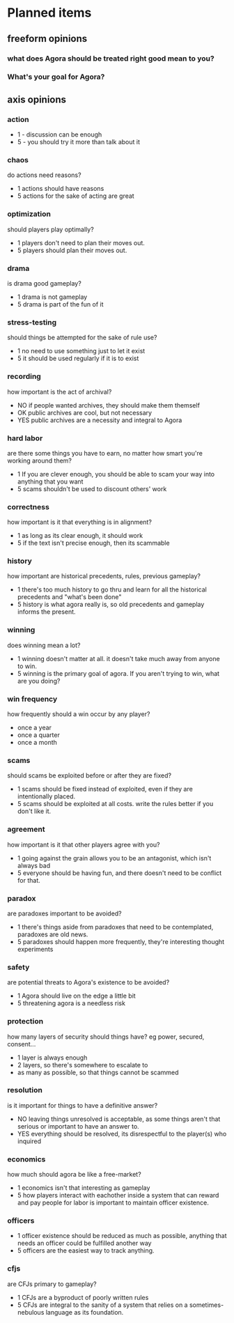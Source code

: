 # Planned items

## freeform opinions
### what does Agora should be treated right good mean to you?
### What's your goal for Agora? 

## axis opinions
### action
- 1 - discussion can be enough
- 5 - you should try it more than talk about it

### chaos
do actions need reasons?
- 1 actions should have reasons
- 5 actions for the sake of acting are great

### optimization
should players play optimally?
- 1 players don't need to plan their moves out.
- 5 players should plan their moves out.

### drama
is drama good gameplay?
- 1 drama is not gameplay
- 5 drama is part of the fun of it

### stress-testing
should things be attempted for the sake of rule use?
- 1 no need to use something just to let it exist 
- 5 it should be used regularly if it is to exist

### recording
how important is the act of archival?
- NO if people wanted archives, they should make them themself
- OK public archives are cool, but not necessary
- YES public archives are a necessity and integral to Agora

### hard labor
are there some things you have to earn, no matter how smart you're working around them?
- 1 If you are clever enough, you should be able to scam your way into anything that you want
- 5 scams shouldn't be used to discount others' work

### correctness
how important is it that everything is in alignment?
- 1 as long as its clear enough, it should work
- 5 if the text isn't precise enough, then its scammable

### history
how important are historical precedents, rules, previous gameplay?
- 1 there's too much history to go thru and learn for all the historical precedents and "what's been done"
- 5 history is what agora really is, so old precedents and gameplay informs the present.

### winning 
does winning mean a lot?
- 1 winning doesn't matter at all. it doesn't take much away from anyone to win.
- 5 winning is the primary goal of agora. If you aren't trying to win, what are you doing?

### win frequency
how frequently should a win occur by any player?
- once a year
- once a quarter
- once a month

### scams
should scams be exploited before or after they are fixed?
- 1 scams should be fixed instead of exploited, even if they are intentionally placed.
- 5 scams should be exploited at all costs. write the rules better if you don't like it.

### agreement
how important is it that other players agree with you?
- 1 going against the grain allows you to be an antagonist, which isn't always bad
- 5 everyone should be having fun, and there doesn't need to be conflict for that.

### paradox
are paradoxes important to be avoided?
- 1 there's things aside from paradoxes that need to be contemplated, paradoxes are old news.
- 5 paradoxes should happen more frequently, they're interesting thought experiments

### safety
are potential threats to Agora's existence to be avoided?
- 1 Agora should live on the edge a little bit
- 5 threatening agora is a needless risk

### protection
how many layers of security should things have?
eg power, secured, consent...
- 1 layer is always enough
- 2 layers, so there's somewhere to escalate to
- as many as possible, so that things cannot be scammed

### resolution
is it important for things to have a definitive answer?
- NO leaving things unresolved is acceptable, as some things aren't that serious or important to have an answer to.
- YES everything should be resolved, its disrespectful to the player(s) who inquired

### economics
how much should agora be like a free-market?
- 1 economics isn't that interesting as gameplay
- 5 how players interact with eachother inside a system that can reward and pay people for labor is important to maintain officer existence.

### officers
- 1 officer existence should be reduced as much as possible, anything that needs an officer could be fulfilled another way
- 5 officers are the easiest way to track anything.

### cfjs
are CFJs primary to gameplay?
- 1 CFJs are a byproduct of poorly written rules
- 5 CFJs are integral to the sanity of a system that relies on a sometimes-nebulous language as its foundation.
